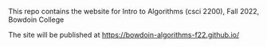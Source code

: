 
This repo contains the website for Intro to Algorithms (csci 2200), Fall 2022, Bowdoin College 

The site will be published at https://bowdoin-algorithms-f22.github.io/
